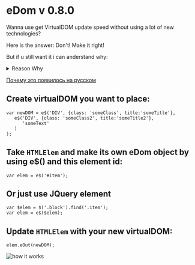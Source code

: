 # eDom v 0.8.0

Wanna use get VirtualDOM update speed without using a lot of new technologies? 

Here is the answer: Don't! Make it right!

But if u still want it i can anderstand why:

<details> 
  <summary>Reason Why</summary>   
  
[Reason Why](https://hackernoon.com/how-it-feels-to-learn-javascript-in-2016-d3a717dd577f?ref=mybridge.co#.8izemvqt6)

Hey, I got this new web project, but to be honest I haven’t coded much web in a few years and I’ve heard the landscape changed a bit. You are the most up-to date web dev around here right?

_-The actual term is Front End engineer, but yeah, I’m the right guy. I do web in 2016. Visualisations, music players, flying drones that play football, you name it. I just came back from JsConf and ReactConf, so I know the latest technologies to create web apps._

Cool. I need to create a page that displays the latest activity from the users, so I just need to get the data from the REST endpoint and display it in some sort of filterable table, and update it if anything changes in the server. I was thinking maybe using jQuery to fetch and display the data?

_-Oh my god no, no one uses jQuery anymore. You should try learning React, it’s 2016._

Oh, OK. What’s React?

_-It’s a super cool library made by some guys at Facebook, it really brings control and performance to your application, by allowing you to handle any view changes very easily._

That sounds neat. Can I use React to display data from the server?

_-Yeah, but first you need to add React and React DOM as a library in your webpage._

Wait, why two libraries?

_-So one is the actual library and the second one is for manipulating the DOM, which now you can describe in JSX._

JSX? What is JSX?

_-JSX is just a JavaScript syntax extension that looks pretty much like XML. It’s kind of another way to describe the DOM, think of it as a better HTML._

What’s wrong with HTML?

_-It’s 2016. No one codes HTML directly anymore._

Right. Anyway, if I add these two libraries then I can use React?

_-Not quite. You need to add Babel, and then you are able to use React._

Another library? What’s Babel?

_-Oh, Babel is a transpiler that allows you to target specific versions of JavaScript, while you code in any version of JavaScript. You don’t HAVE to include Babel to use ReactJS, but unless you do, you are stuck with using ES5, and let’s be real, it’s 2016, you should be coding in ES2016+ like the rest of the cool kids do._

ES5? ES2016+? I’m getting lost over here. What’s ES5 and ES2016+?

_-ES5 stands for ECMAScript 5. It’s the edition that has most people target since it has been implemented by most browsers nowadays._

ECMAScript?

_-Yes, you know, the scripting standard JavaScript was based on in 1999 after its initial release in 1995, back then when JavaScript was named Livescript and only ran in the Netscape Navigator. That was very messy back then, but thankfully now things are very clear and we have, like, 7 editions of this implementation._

7 editions. For real. And ES5 and ES2016+ are?

_-The fifth and seventh edition respectively._

Wait, what happened with the sixth?

_-You mean ES6? Yeah, I mean, each edition is a superset of the previous one, so if you are using ES2016+, you are using all the features of the previous versions._

Right. And why use ES2016+ over ES6 then?

_-Well, you COULD use ES6, but to use cool features like async and await, you need to use ES2016+. Otherwise you are stuck with ES6 generators with coroutines to block asynchronous calls for proper control flow._

I have no idea what you just said, and all these names are confusing. Look, I’m just loading a bunch of data from a server, I used to be able to just include jQuery from a CDN and just get the data with AJAX calls, why can’t I just do that?

_-It’s 2016 man, no one uses jQuery anymore, it ends up in a bunch of spaghetti code. Everyone knows that._

Right. So my alternative is to load three libraries to fetch data and display a HTML table.

_-Well, you include those three libraries but bundle them up with a module manager to load only one file._

I see. And what’s a module manager?

_-The definition depends on the environment, but in the web we usually mean anything that supports AMD or CommonJS modules._

Riiight. And AMD and CommonJS are…?

_-Definitions. There are ways to describe how multiple JavaScript libraries and classes should interact. You know, exports and requires? You can write multiple JavaScript files defining the AMD or CommonJS API and you can use something like Browserify to bundle them up._

OK, that makes sense… I think. What is Browserify?

_-It’s a tool that allows you to bundle CommonJS described dependencies to files that can be run in the browser. It was created because most people publish those dependencies in the npm registry._

npm registry?

_-It’s a very big public repository where smart people put code and dependencies as modules._

Like a CDN?

_-Not really. It’s more like a centralised database where anyone can publish and download libraries, so you can use them locally for development and then upload them to a CDN if you want to._

Oh, like Bower!

_-Yes, but it’s 2016 now, no one uses Bower anymore._

Oh, I see… so I need to download the libraries from npm then?

_-Yes. So for instance, if you want to use React , you download the React module and import it in your code. You can do that for almost every popular JavaScript library._

Oh, like Angular!

_-Angular is so 2015. But yes. Angular would be there, alongside VueJS or RxJS and other cool 2016 libraries. Want to learn about those?_

Let’s stick with React, I’m already learning too many things now. So, if I need to use React I fetch it from this npm and then use this Browserify thing?

_-Yes._

That seems overly complicated to just grab a bunch of dependencies and tie them together.

_-It is, that’s why you use a task manager like Grunt or Gulp or Broccoli to automate running Browserify. Heck, you can even use Mimosa._

Grunt? Gulp? Broccoli? Mimosa? The heck are we talking about now?

_-Task managers. But they are not cool anymore. We used them in like, 2015, then we used Makefiles, but now we wrap everything with Webpack._

Makefiles? I thought that was mostly used on C or C++ projects.

_-Yeah, but apparently in the web we love making things complicated and then going back to the basics. We do that every year or so, just wait for it, we are going to do assembly in the web in a year or two._

Sigh. You mentioned something called Webpack?

_-It’s another module manager for the browser while being kind of a task runner as well. It’s like a better version of Browserify._

Oh, Ok. Why is it better?

_-Well, maybe not better, it’s just more opinionated on how your dependencies should be tied. Webpack allows you to use different module managers, and not only CommonJS ones, so for instance native ES6 supported modules._

I’m extremely confused by this whole CommonJS/ES6 thing.

_-Everyone is, but you shouldn’t care anymore with SystemJS._

Jesus christ, another noun-js. Ok, and what is this SystemJS?

_-Well, unlike Browserify and Webpack 1.x, SystemJS is a dynamic module loader that allows you to tie multiple modules in multiple files instead of bundling them in one big file._

Wait, but I thought we wanted to build our libraries in one big file and load that!

_-Yes, but because HTTP/2 is coming now multiple HTTP requests are actually better._

Wait, so can’t we just add the three original libraries for React??

_-Not really. I mean, you could add them as external scripts from a CDN, but you would still need to include Babel then._

Sigh. And that is bad right?

_-Yes, you would be including the entire babel-core, and it wouldn’t be efficient for production. On production you need to perform a series of pre-tasks to get your project ready that make the ritual to summon Satan look like a boiled eggs recipe. You need to minify assets, uglify them, inline css above the fold, defer scripts, as well as-_

I got it, I got it. So if you wouldn’t include the libraries directly in a CDN, how would you do it?

_-I would transpile it from Typescript using a Webpack + SystemJS + Babel combo._

Typescript? I thought we were coding in JavaScript!

_-Typescript IS JavaScript, or better put, a superset of JavaScript, more specifically JavaScript on version ES6. You know, that sixth version we talked about before?_

I thought ES2016+ was already a superset of ES6! WHY we need now this thing called Typescript?

_-Oh, because it allows us to use JavaScript as a typed language, and reduce run-time errors. It’s 2016, you should be adding some types to your JavaScript code._

And Typescript obviously does that.

_-Flow as well, although it only checks for typing while Typescript is a superset of JavaScript which needs to be compiled._

Sigh… and Flow is?

_-It’s a static type checker made by some guys at Facebook. They coded it in OCaml, because functional programming is awesome._

OCaml? Functional programming?

_-It’s what the cool kids use nowadays man, you know, 2016? Functional programming? High order functions? Currying? Pure functions?_

I have no idea what you just said.

_-No one does at the beginning. Look, you just need to know that functional programming is better than OOP and that’s what we should be using in 2016._

Wait, I learned OOP in college, I thought that was good?

_-So was Java before being bought by Oracle. I mean, OOP was good back in the days, and it still has its uses today, but now everyone is realising modifying states is equivalent to kicking babies, so now everyone is moving to immutable objects and functional programming. Haskell guys had been calling it for years, -and don’t get me started with the Elm guys- but luckily in the web now we have libraries like Ramda that allow us to use functional programming in plain JavaScript._

Are you just dropping names for the sake of it? What the hell is Ramnda?

_-No. Ramda. Like Lambda. You know, that David Chambers’ library?_

David who?

_-David Chambers. Cool guy. Plays a mean Coup game. One of the contributors for Ramda. You should also check Erik Meijer if you are serious about learning functional programming._

And Erik Meijer is…?

_-Functional programming guy as well. Awesome guy. He has a bunch of presentations where he trashes Agile while using this weird coloured shirt. You should also check some of the stuff from Tj, Jash Kenas, Sindre Sorhus, Paul Irish, Addy Osmani-_

Ok. I’m going to stop you there. All that is good and fine, but I think all that is just so complicated and unnecessary for just fetching data and displaying it. I’m pretty sure I don’t need to know these people or learn all those things to create a table with dynamic data. Let’s get back to React. How can I fetch the data from the server with React?

_-Well, you actually don’t fetch the data with React, you just display the data with React._

Oh, damn me. So what do you use to fetch the data?

_-You use Fetch to fetch the data from the server._

I’m sorry? You use Fetch to fetch the data? Whoever is naming those things needs a thesaurus.

_-I know right? Fetch it’s the name of the native implementation for performing XMLHttpRequests against a server._

Oh, so AJAX.

_-AJAX is just the use of XMLHttpRequests. But sure. Fetch allows you to do AJAX based in promises, which then you can resolve to avoid the callback hell._

Callback hell?

_-Yeah. Every time you perform an asynchronous request against the server, you need to wait for its response, which then makes you to add a function within a function, which is called the callback pyramid from hell._

Oh, Ok. And this promise thing solves it?

_-Indeed. By manipulating your callbacks through promises, you can write easier to understand code, mock and test them, as well as perform simultaneous requests at once and wait until all of them are loaded._

And that can be done with Fetch?

_-Yes, but only if your user uses an evergreen browser, otherwise you need to include a Fetch polyfill or use Request, Bluebird or Axios._

How many libraries do I need to know for god’s sake? How many are of them?

_-It’s JavaScript. There has to be thousands of libraries that all do the same thing. We know libraries, in fact, we have the best libraries. Our libraries are huuuge, and sometimes we include pictures of Guy Fieri in them._

Did you just say Guy Fieri? Let’s get this over with. What these Bluebird, Request, Axios libraries do?

_-They are libraries to perform XMLHttpRequests that return promises._

Didn’t jQuery’s AJAX method start to return promises as well?

_-We don’t use the “J” word in 2016 anymore. Just use Fetch, and polyfill it when it’s not in a browser or use Bluebird, Request or Axios instead. Then manage the promise with await within an async function and boom, you have proper control flow._

It’s the third time you mention await but I have no idea what it is.

_-Await allows you to block an asynchronous call, allowing you to have better control on when the data is being fetch and overall increasing code readability. It’s awesome, you just need to make sure you add the stage-3 preset in Babel, or use syntax-async-functions and transform-async-to-generator plugin._

This is insane.

_-No, insane is the fact you need to precompile Typescript code and then transpile it with Babel to use await._

Wat? It’s not included in Typescript?

_-It does in the next version, but as of version 1.7 it only targets ES6, so if you want to use await in the browser, first you need to compile your Typescript code targeting ES6 and then Babel that shit up to target ES5._

At this point I don’t know what to say.

_-Look, it’s easy. Code everything in Typescript. All modules that use Fetch compile them to target ES6, transpile them with Babel on a stage-3 preset, and load them with SystemJS. If you don’t have Fetch, polyfill it, or use Bluebird, Request or Axios, and handle all your promises with await._

We have very different definitions of easy. So, with that ritual I finally fetched the data and now I can display it with React right?

_-Is your application going to handle any state changes?_

Err, I don’t think so. I just need to display the data.

_-Oh, thank god. Otherwise I would had to explain you Flux, and implementations like Flummox, Alt, Fluxible. Although to be honest you should be using Redux._

I’m going to just fly over those names. Again, I just need to display data.

_-Oh, if you are just displaying the data you didn’t need React to begin with. You would had been fine with a templating engine._

Are you kidding me? Do you think this is funny? Is that how you treat your loved ones?

_-I was just explaining what you could use._

Stop. Just stop.

_-I mean, even if it’s just using templating engine, I would still use a Typescript + SystemJS + Babel combo if I were you._

I need to display data on a page, not perform Sub Zero’s original MK fatality. Just tell me what templating engine to use and I’ll take it from there.

_-There’s a lot, which one you are familiar with?_

Ugh, can’t remember the name. It was a long time ago.

_-jTemplates? jQote? PURE?_

Err, doesn’t ring a bell. Another one?

_-Transparency? JSRender? MarkupJS? KnockoutJS? That one had two-way binding._

Another one?

_-PlatesJS? jQuery-tmpl? Handlebars? Some people still use it._

Maybe. Are there similar to that last one?

_-Mustache, underscore? I think now even lodash has one to be honest, but those are kind of 2014._

Err.. maybe it was newer.

_-Jade? DustJS?_

No.

_-DotJS? EJS?_

No.

_-Nunjucks? ECT?_

No.

_-Mah, no one likes Coffeescript syntax anyway. Jade?_

No, you already said Jade.

_-I meant Pug. I meant Jade. I mean, Jade is now Pug._

Sigh. No. Can’t remember. Which one would you use?

_-Probably just ES6 native template strings._

Let me guess. And that requires ES6.

_-Correct._

Which, depending on what browser I’m using needs Babel.

_-Correct._

Which, if I want to include without adding the entire core library, I need to load it as a module from npm.

_-Correct._

Which, requires Browserify, or Wepback, or most likely that other thing called SystemJS.

_-Correct._

Which, unless it’s Webpack, ideally should be managed by a task runner.

_-Correct._

But, since I should be using functional programming and typed languages I first need to pre-compile Typescript or add this Flow thingy.

_-Correct._

And then send that to Babel if I want to use await.

_-Correct._

So I can then use Fetch, promises, and control flow and all that magic.

_-Just don’t forget to polyfill Fetch if it’s not supported, Safari still can’t handle it._

You know what. I think we are done here. Actually, I think I’m done. I’m done with the web, I’m done with JavaScript altogether.

_-That’s fine, in a few years we all are going to be coding in Elm or WebAssembly._

I’m just going to move back to the backend. I just can’t handle these many changes and versions and editions and compilers and transpilers. The JavaScript community is insane if it thinks anyone can keep up with this.

_-I hear you. You should try the Python community then._

Why?

_-Ever heard of Python 3?_

</details>

[Почему это появилось на русском](https://habrahabr.ru/post/312022/)

## Create virtualDOM you want to place:
```
var newDOM = e$('DIV', {class: 'someClass', title:'someTitle'}, 
   e$('DIV', {class: 'someClass2', title:'someTitle2'}, 
      'someText'
   )
);
```

## Take `HTMLElem` and make its own eDom object by using e$() and this element id:
```
var elem = e$('#item');
```
## Or just use JQuery element
```
var $elem = $('.block').find('.item');
var elem = e$($elem);
```

## Update `HTMLElem` with your new virtualDOM:
```
elem.eOut(newDOM);
```

![how it works](https://cdn-images-1.medium.com/max/800/1*e1s_Zc_fVxL3i0un2ZNEtg.gif)
